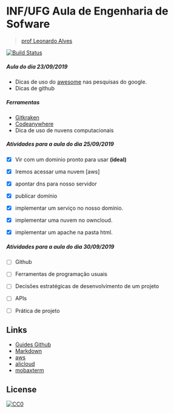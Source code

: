 # INF/UFG Aula de Engenharia de Sofware 
> [prof Leonardo Alves](http://inf.ufg.br/node/562)

[![Build Status](https://travis-ci.org/leoaalvsufg/aulaES.svg?branch=aulaES)](https://travis-ci.org/leoaalvsufg/aulaES)

##### Aula do dia 23/09/2019
- Dicas de uso do [awesome](https://github.com/sindresorhus/awesome) nas pesquisas do google.
- Dicas de github

##### Ferramentas
- [Gitkraken](https://www.gitkraken.com/)
- [Codeanywhere](https://codeanywhere.com/)
- Dica de uso de nuvens computacionais


##### Atividades para a aula do dia 25/09/2019 

- [x] Vir com um dominio pronto para usar **(ideal)**
- [x] Iremos acessar uma nuvem [aws]
- [x] apontar dns para nosso servidor
- [x] publicar domínio
- [x] implementar um serviço no nosso domínio.
- [x] implementar uma nuvem no owncloud.
- [x] implementar um apache na pasta html.


##### Atividades para a aula do dia 30/09/2019 
- [ ] Github
- [ ] Ferramentas de programação usuais
- [ ] Decisões estratégicas de desenvolvimento de um projeto
- [ ] APIs
- [ ] Prática de projeto


## Links
 - [Guides Github][1]
 - [Markdown][2]
 - [aws][3]
 - [alicloud][4]
 - [mobaxterm][5]

  [1]: https://guides.github.com/
  [2]: https://markdown-here.com/index.html
  [3]: http://aws.amazon.com
  [4]: http://alicloud.com
  [5]: https://mobaxterm.mobatek.net/download.html


  
  ## License

[![CC0](http://mirrors.creativecommons.org/presskit/buttons/88x31/svg/cc-zero.svg)](https://creativecommons.org/publicdomain/zero/1.0/)

